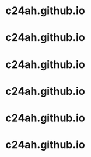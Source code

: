 # c24ah.github.io
# c24ah.github.io
# c24ah.github.io
# c24ah.github.io
# c24ah.github.io
# c24ah.github.io
